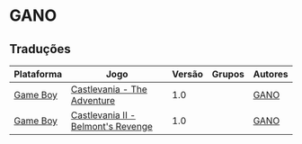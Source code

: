 # GANO

## Traduções

| Plataforma | Jogo | Versão | Grupos | Autores |
| ----------- | ----------- | ----------- | ----------- | ----------- |
| [Game Boy](../../traducoes/game-boy/) | [Castlevania - The Adventure](../../traducoes/game-boy/castlevania-the-adventure_gano/) | 1.0 |  | [GANO](../../autores/gano/) |
| [Game Boy](../../traducoes/game-boy/) | [Castlevania II - Belmont's Revenge](../../traducoes/game-boy/castlevania-ii-belmonts-revenge_gano/) | 1.0 |  | [GANO](../../autores/gano/) |